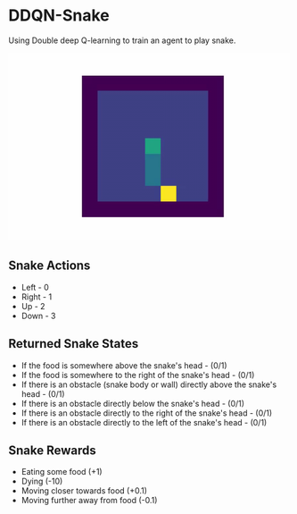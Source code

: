 # DDQN-Snake
Using Double deep Q-learning to train an agent to play snake.


<img src="https://github.com/WhatsMyPurpose/DDQL-Snake/blob/main/Snake-Videos/github-vid.gif" width="600"/>

## Snake Actions
- Left - 0
- Right - 1
- Up - 2
- Down - 3

## Returned Snake States
- If the food is somewhere above the snake's head - (0/1) <br>
- If the food is somewhere to the right of the snake's head - (0/1) <br>
- If there is an obstacle (snake body or wall) directly above the snake's head - (0/1) <br>
- If there is an obstacle directly below the snake's head - (0/1) <br>
- If there is an obstacle directly to the right of the snake's head - (0/1) <br>
- If there is an obstacle directly to the left of the snake's head - (0/1) <br>

## Snake Rewards
- Eating some food (+1)
- Dying (-10)
- Moving closer towards food (+0.1)
- Moving further away from food (-0.1)
